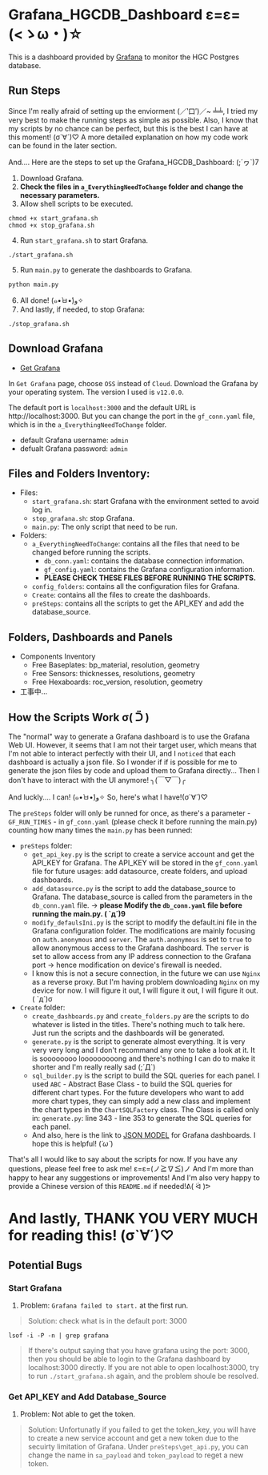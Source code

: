 # Grafana_HGCDB_Dashboard ε=ε=(<ゝω・)☆
This is a dashboard provided by [Grafana](https://github.com/grafana/grafana?tab=readme-ov-file) to monitor the HGC Postgres database. 

## Run Steps
Since I'm really afraid of setting up the enviorment (／‵口′)／~ ╧╧, I tried my very best to make the running steps as simple as possible. Also, I know that my scripts by no chance can be perfect, but this is the best I can have at this moment! (σ`∀´)♡ A more detailed explanation on how my code work can be found in the later section.
  
And.... Here are the steps to set up the Grafana_HGCDB_Dashboard: (;´ヮ`)7
1. Download Grafana.
2. **Check the files in `a_EverythingNeedToChange` folder and change the necessary parameters.** 
3. Allow shell scripts to be executed.
```
chmod +x start_grafana.sh
chmod +x stop_grafana.sh
```
4. Run `start_grafana.sh` to start Grafana.
```
./start_grafana.sh
```
5. Run `main.py` to generate the dashboards to Grafana.
```
python main.py
```
6. All done! (๑•̀ㅂ•́)و✧
7. And lastly, if needed, to stop Grafana:
```
./stop_grafana.sh
```

## Download Grafana
- [Get Grafana](https://grafana.com/get)

In `Get Grafana` page, choose `OSS` instead of `Cloud`. Download the Grafana by your operating system. The version I used is `v12.0.0`.  

The default port is `localhost:3000` and the default URL is http://localhost:3000. But you can change the port in the `gf_conn.yaml` file, which is in the `a_EverythingNeedToChange` folder. 
- default Grafana username: `admin`
- defualt Grafana password: `admin`


## Files and Folders Inventory:
- Files:
    - `start_grafana.sh`: start Grafana with the environment setted to avoid log in.
    - `stop_grafana.sh`: stop Grafana.
    - `main.py`: The only script that need to be run.
- Folders:
    - `a_EverythingNeedToChange`: contains all the files that need to be changed before running the scripts.
        - `db_conn.yaml`: contains the database connection information.
        - `gf_config.yaml`: contains the Grafana configuration information.
        - **PLEASE CHECK THESE FILES BEFORE RUNNING THE SCRIPTS.** 
    - `config_folders`: contains all the configuration files for Grafana.
    - `Create`: contains all the files to create the dashboards.
    - `preSteps`: contains all the scripts to get the API_KEY and add the database_source.


## Folders, Dashboards and Panels
- Components Inventory
    - Free Baseplates: bp_material, resolution, geometry
    - Free Sensors: thicknesses, resolutions, geometry
    - Free Hexaboards: roc_version, resolution, geometry
- 工事中...
  

## How the Scripts Work σ( ᑒ )
The "normal" way to generate a Grafana dashboard is to use the Grafana Web UI. However, it seems that I am not their target user, which means that I'm not able to interact perfectly with their UI, and I `noticed` that each dashboard is actually a json file. So I wonder if if is possible for me to generate the json files by code and upload them to Grafana directly... Then I don't have to interact with the UI anymore! ╮(￣▽￣)╭  
  
And luckly.... I can! (๑•̀ㅂ•́)و✧ So, here's what I have!(σ`∀´)♡  
  
The `preSteps` folder will only be runned for once, as there's a parameter - `GF_RUN_TIMES` - in `gf_conn.yaml` (please check it before running the main.py) counting how many times the `main.py` has been runned:  
- `preSteps` folder:  
    - `get_api_key.py` is the script to create a service account and get the API_KEY for Grafana. The API_KEY will be stored in the `gf_conn.yaml` file for future usages: add datasource, create folders, and upload dashboards.
    - `add_datasource.py` is the script to add the database_source to Grafana. The database_source is called from the parameters in the `db_conn.yaml` file. -> **please Modify the `db_conn.yaml` file before running the main.py. ( `д´)9**
    - `modify_defaulsIni.py` is the script to modify the default.ini file in the Grafana configuration folder. The modifications are mainly focusing on `auth.anonymous` and `server`. The `auth.anonymous` is set to `true` to allow anonymous access to the Grafana dashboard. The `server` is set to allow access from any IP address connection to the Grafana port -> hence modification on device's firewall is needed. 
    - I know this is not a secure connection, in the future we can use `Nginx` as a reverse proxy. But I'm having problem downloading `Nginx` on my device for now. I will figure it out, I will figure it out, I will figure it out.( `д´)σ 
- `Create` folder:
    - `create_dashboards.py` and `create_folders.py` are the scripts to do whatever is listed in the titles. There's nothing much to talk here. Just run the scripts and the dashboards will be generated.
    -  `generate.py` is the script to generate almost everything. It is very very very long and I don't recommand any one to take a look at it. It is soooooooo looooooooong and there's nothing I can do to make it shorter and I'm really really sad (;´Д`)
    - `sql_builder.py` is the script to build the SQL queries for each panel. I used `ABC` - Abstract Base Class - to build the SQL queries for different chart types. For the future developers who want to add more chart types, they can simply add a new class and implement the chart types in the `ChartSQLFactory` class. The Class is called only in: `generate.py`: line 343 - line 353 to generate the SQL queries for each panel.
    - And also, here is the link to [JSON MODEL](https://grafana.com/docs/grafana/latest/dashboards/build-dashboards/view-dashboard-json-model/) for Grafana dashboards. I hope this is helpful! (*´ω`*)
  
That's all I would like to say about the scripts for now. If you have any questions, please feel free to ask me! ε=ε=(ノ≧∇≦)ノ And I'm more than happy to hear any suggestions or improvements! And I'm also very happy to provide a Chinese version of this `README.md` if needed!ᕕ( ᐛ )ᕗ  

# And lastly, THANK YOU VERY MUCH for reading this! (σ`∀´)♡


## Potential Bugs
### Start Grafana
1. Problem: `Grafana failed to start.` at the first run. 
> Solution: check what is in the default port: 3000
```
lsof -i -P -n | grep grafana
```
> If there's output saying that you have grafana using the port: 3000, then you should be able to login to the Grafana dashboard by localhost:3000 directly. If you are not able to open localhost:3000, try to run `./start_grafana.sh` again, and the problem shoule be resolved.

### Get API_KEY and Add Database_Source
1. Problem: Not able to get the token.
> Solution: Unfortunatly if you failed to get the token_key, you will have to create a new service account and get a new token due to the secuirty limitation of Grafana. Under `preSteps\get_api.py`, you can change the name in `sa_payload` and `token_payload` to reget a new token.
